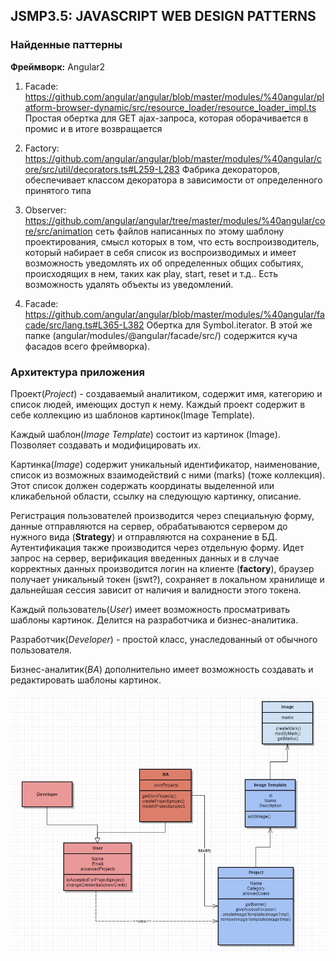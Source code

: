 ## JSMP3.5: JAVASCRIPT WEB DESIGN PATTERNS

### Найденные паттерны

__Фреймворк:__ Angular2

1. Facade: 
https://github.com/angular/angular/blob/master/modules/%40angular/platform-browser-dynamic/src/resource_loader/resource_loader_impl.ts
Простая обертка для GET ajax-запроса, которая оборачивается в промис и в итоге возвращается

2. Factory:
https://github.com/angular/angular/blob/master/modules/%40angular/core/src/util/decorators.ts#L259-L283
Фабрика декораторов, обеспечивает классом декоратора в зависимости от определенного принятого типа

3. Observer:
https://github.com/angular/angular/tree/master/modules/%40angular/core/src/animation
сеть файлов написанных по этому шаблону проектирования, смысл которых в том, что есть воспроизводитель, который набирает в себя список из воспроизводимых и имеет возможность уведомлять их об определенных общих событиях, происходящих в нем, таких как play, start, reset и т.д.. Есть возможность удалять объекты из уведомлений.

4. Facade:
https://github.com/angular/angular/blob/master/modules/%40angular/facade/src/lang.ts#L365-L382
Обертка для Symbol.iterator. В этой же папке (angular/modules/@angular/facade/src/) содержится куча фасадов всего фреймворка).


### Архитектура приложения

Проект(*Project*) - создаваемый аналитиком, содержит имя, категорию и список людей, имеющих доступ к нему. Каждый проект содержит в себе коллекцию из шаблонов картинок(Image Template).

Каждый шаблон(*Image Template*) состоит из картинок (Image). Позволяет создавать и модифицировать их.

Картинка(*Image*) содержит уникальный идентификатор, наименование, список из возможных взаимодействий с ними (marks) (тоже коллекция). Этот список должен содержать координаты выделенной или кликабельной области, ссылку на следующую картинку, описание.

Регистрация пользователей производится через специальную форму, данные отправляются на сервер, обрабатываются сервером до нужного вида (__Strategy__) и отправляются на сохранение в БД.
Аутентификация также производится через отдельную форму. Идет запрос на сервер, верификация введенных данных и в случае корректных данных производится логин на клиенте (__factory__), браузер получает уникальный токен (jswt?), сохраняет в локальном хранилище и дальнейшая сессия зависит от наличия и валидности этого токена.

Каждый пользователь(*User*) имеет возможность просматривать шаблоны картинок. Делится на разработчика и бизнес-аналитика.

Разработчик(*Developer*) - простой класс, унаследованный от обычного пользователя.

Бизнес-аналитик(*BA*) дополнительно имеет возможность создавать и редактировать шаблоны картинок.

![UML-diagram](docs/uml-diagram.JPG)